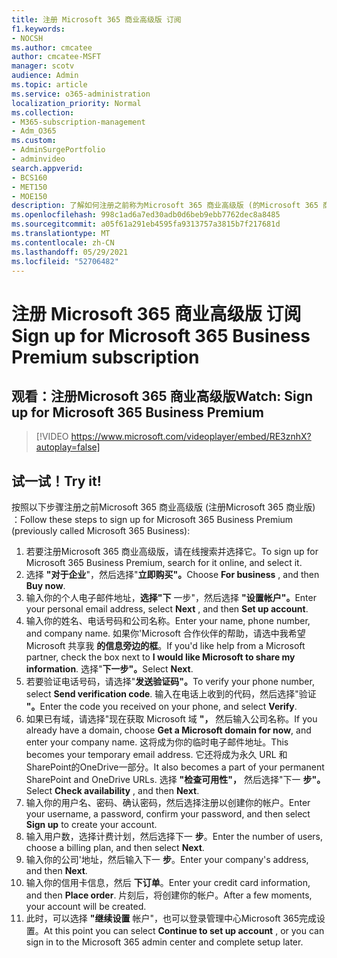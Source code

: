 ```yaml
---
title: 注册 Microsoft 365 商业高级版 订阅
f1.keywords:
- NOCSH
ms.author: cmcatee
author: cmcatee-MSFT
manager: scotv
audience: Admin
ms.topic: article
ms.service: o365-administration
localization_priority: Normal
ms.collection:
- M365-subscription-management
- Adm_O365
ms.custom:
- AdminSurgePortfolio
- adminvideo
search.appverid:
- BCS160
- MET150
- MOE150
description: 了解如何注册之前称为Microsoft 365 商业高级版 (的Microsoft 365 商业版) 。
ms.openlocfilehash: 998c1ad6a7ed30adb0d6beb9ebb7762dec8a8485
ms.sourcegitcommit: a05f61a291eb4595fa9313757a3815b7f217681d
ms.translationtype: MT
ms.contentlocale: zh-CN
ms.lasthandoff: 05/29/2021
ms.locfileid: "52706482"
---
```

# <a name="sign-up-for-microsoft-365-business-premium-subscription"></a><span data-ttu-id="43a26-103">注册 Microsoft 365 商业高级版 订阅</span><span class="sxs-lookup"><span data-stu-id="43a26-103">Sign up for Microsoft 365 Business Premium subscription</span></span>

## <a name="watch-sign-up-for-microsoft-365-business-premium"></a><span data-ttu-id="43a26-104">观看：注册Microsoft 365 商业高级版</span><span class="sxs-lookup"><span data-stu-id="43a26-104">Watch: Sign up for Microsoft 365 Business Premium</span></span>

> [!VIDEO https://www.microsoft.com/videoplayer/embed/RE3znhX?autoplay=false]

## <a name="try-it"></a><span data-ttu-id="43a26-105">试一试！</span><span class="sxs-lookup"><span data-stu-id="43a26-105">Try it!</span></span>

<span data-ttu-id="43a26-106">按照以下步骤注册之前Microsoft 365 商业高级版 (注册Microsoft 365 商业版) ：</span><span class="sxs-lookup"><span data-stu-id="43a26-106">Follow these steps to sign up for Microsoft 365 Business Premium (previously called Microsoft 365 Business):</span></span>

1. <span data-ttu-id="43a26-107">若要注册Microsoft 365 商业高级版，请在线搜索并选择它。</span><span class="sxs-lookup"><span data-stu-id="43a26-107">To sign up for Microsoft 365 Business Premium, search for it online, and select it.</span></span>
2. <span data-ttu-id="43a26-108">选择 **"对于企业**"，然后选择"**立即购买"。**</span><span class="sxs-lookup"><span data-stu-id="43a26-108">Choose  **For business** , and then  **Buy now**.</span></span>
3. <span data-ttu-id="43a26-109">输入你的个人电子邮件地址，**选择"下** 一步"，然后选择 **"设置帐户"。**</span><span class="sxs-lookup"><span data-stu-id="43a26-109">Enter your personal email address, select  **Next** , and then  **Set up account**.</span></span>
4. <span data-ttu-id="43a26-110">输入你的姓名、电话号码和公司名称。</span><span class="sxs-lookup"><span data-stu-id="43a26-110">Enter your name, phone number, and company name.</span></span> <span data-ttu-id="43a26-111">如果你&#39;Microsoft 合作伙伴的帮助，请选中我希望 Microsoft 共享我  **的信息旁边的框**。</span><span class="sxs-lookup"><span data-stu-id="43a26-111">If you&#39;d like help from a Microsoft partner, check the box next to  **I would like Microsoft to share my information**.</span></span> <span data-ttu-id="43a26-112">选择"**下一步"。**</span><span class="sxs-lookup"><span data-stu-id="43a26-112">Select  **Next**.</span></span>
5. <span data-ttu-id="43a26-113">若要验证电话号码，请选择"**发送验证码"。**</span><span class="sxs-lookup"><span data-stu-id="43a26-113">To verify your phone number, select  **Send verification code**.</span></span> <span data-ttu-id="43a26-114">输入在电话上收到的代码，然后选择"验证 **"。**</span><span class="sxs-lookup"><span data-stu-id="43a26-114">Enter the code you received on your phone, and select  **Verify**.</span></span>
6. <span data-ttu-id="43a26-115">如果已有域，请选择"现在获取 Microsoft 域  **"，** 然后输入公司名称。</span><span class="sxs-lookup"><span data-stu-id="43a26-115">If you already have a domain, choose  **Get a Microsoft domain for now**, and enter your company name.</span></span> <span data-ttu-id="43a26-116">这将成为你的临时电子邮件地址。</span><span class="sxs-lookup"><span data-stu-id="43a26-116">This becomes your temporary email address.</span></span> <span data-ttu-id="43a26-117">它还将成为永久 URL 和SharePoint的OneDrive一部分。</span><span class="sxs-lookup"><span data-stu-id="43a26-117">It also becomes a part of your permanent SharePoint and OneDrive URLs.</span></span> <span data-ttu-id="43a26-118">选择 **"检查可用性"，** 然后选择"下一 **步"。**</span><span class="sxs-lookup"><span data-stu-id="43a26-118">Select  **Check availability** , and then  **Next**.</span></span>
7. <span data-ttu-id="43a26-119">输入你的用户名、密码、确认密码，然后选择注册以创建你的帐户。</span><span class="sxs-lookup"><span data-stu-id="43a26-119">Enter your username, a password, confirm your password, and then select  **Sign up**  to create your account.</span></span>
8. <span data-ttu-id="43a26-120">输入用户数，选择计费计划，然后选择下一  **步**。</span><span class="sxs-lookup"><span data-stu-id="43a26-120">Enter the number of users, choose a billing plan, and then select  **Next**.</span></span>
9.  <span data-ttu-id="43a26-121">输入你的公司&#39;地址，然后输入下一  **步**。</span><span class="sxs-lookup"><span data-stu-id="43a26-121">Enter your company&#39;s address, and then  **Next**.</span></span>
10. <span data-ttu-id="43a26-122">输入你的信用卡信息，然后  **下订单**。</span><span class="sxs-lookup"><span data-stu-id="43a26-122">Enter your credit card information, and then  **Place order**.</span></span> <span data-ttu-id="43a26-123">片刻后，将创建你的帐户。</span><span class="sxs-lookup"><span data-stu-id="43a26-123">After a few moments, your account will be created.</span></span>
11. <span data-ttu-id="43a26-124">此时，可以选择 **"继续设置** 帐户"，也可以登录管理中心Microsoft 365完成设置。</span><span class="sxs-lookup"><span data-stu-id="43a26-124">At this point you can select  **Continue to set up account** , or you can sign in to the Microsoft 365 admin center and complete setup later.</span></span>